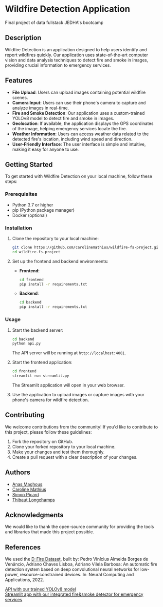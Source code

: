 # Wildfire Detection Application
Final project of data fullstack JEDHA's bootcamp

## Description

Wildfire Detection is an application designed to help users identify and report wildfires quickly. Our application uses state-of-the-art computer vision and data analysis techniques to detect fire and smoke in images, providing crucial information to emergency services.

## Features

- **File Upload**: Users can upload images containing potential wildfire scenes.
- **Camera Input**: Users can use their phone's camera to capture and analyze images in real-time.
- **Fire and Smoke Detection**: Our application uses a custom-trained YOLOv8 model to detect fire and smoke in images.
- **Geolocation**: If available, the application displays the GPS coordinates of the image, helping emergency services locate the fire.
- **Weather Information**: Users can access weather data related to the detected fire's location, including wind speed and direction.
- **User-Friendly Interface**: The user interface is simple and intuitive, making it easy for anyone to use.

## Getting Started

To get started with Wildfire Detection on your local machine, follow these steps:

### Prerequisites

- Python 3.7 or higher
- pip (Python package manager)
- Docker (optional)

### Installation

1. Clone the repository to your local machine:

   ```bash
   git clone https://github.com/carolinemathius/wildfire-fs-project.git
   cd wildfire-fs-project
   ```

2. Set up the frontend and backend environments:

   - **Frontend**:

     ```bash
     cd frontend
     pip install -r requirements.txt
     ```

   - **Backend**:

     ```bash
     cd backend
     pip install -r requirements.txt
     ```

### Usage

1. Start the backend server:

   ```bash
   cd backend
   python api.py
   ```

   The API server will be running at `http://localhost:4001`.

2. Start the frontend application:

   ```bash
   cd frontend
   streamlit run streamlit.py
   ```

   The Streamlit application will open in your web browser.

3. Use the application to upload images or capture images with your phone's camera for wildfire detection.

## Contributing

We welcome contributions from the community! If you'd like to contribute to this project, please follow these guidelines:

1. Fork the repository on GitHub.
2. Clone your forked repository to your local machine.
3. Make your changes and test them thoroughly.
4. Create a pull request with a clear description of your changes.

## Authors

- [Anas Maghous](https://www.linkedin.com/in/anas-maghous/)
- [Caroline Mathius](https://www.linkedin.com/in/carolinemathius/)
- [Simon Picard](https://www.linkedin.com/in/simon-p-64371968/)
- [Thibaut Longchamps](https://www.linkedin.com/in/thibaut-longchamps-0922525a/)

## Acknowledgments

We would like to thank the open-source community for providing the tools and libraries that made this project possible.

## References

We used the [D-Fire Dataset](https://github.com/gaiasd/DFireDataset), built by:
Pedro Vinícius Almeida Borges de Venâncio, Adriano Chaves Lisboa, Adriano Vilela Barbosa: An automatic fire detection system based on deep convolutional neural networks for low-power, resource-constrained devices. In: Neural Computing and Applications, 2022.

[API with our trained YOLOv8 model](https://wildfire-project-backend.herokuapp.com)\
[Streamlit app with our integrated fire&smoke detector for emergency services](https://wildfire-project-streamlit.herokuapp.com/)
